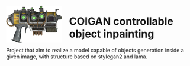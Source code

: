<p>
<img align="left" width="150"  src="images/coilgun.png" style="margin-right:20px; top: -60px">
<h1> COIGAN controllable object inpainting</h1>
</p>

Project that aim to realize a model capable of objects generation inside a given image, with structure based on stylegan2 and lama.
